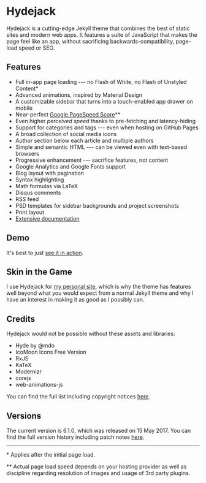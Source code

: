 # Hydejack
Hydejack is a cutting-edge Jekyll theme that combines the best of static sites and modern web apps. It features a suite of JavaScript that makes the page feel like an app, without sacrificing backwards-compatibility, page-load speed or SEO.

## Features
* Full in-app page loading --- no Flash of White, no Flash of Unstyled Content\*
* Advanced animations, inspired by Material Design
* A customizable sidebar that turns into a touch-enabled app drawer on mobile
* Near-perfect [Google PageSpeed Score](https://developers.google.com/speed/pagespeed/insights/?url=https%3A%2F%2Fqwtel.com%2Fhydejack%2F)\*\*
* Even higher *perceived speed* thanks to pre-fetching and latency-hiding
* Support for categories and tags --- even when hosting on GitHub Pages
* A broad collection of social media icons
* Author section below each article and multiple authors
* Simple and semantic HTML --- can be viewed even with text-based browsers
* Progressive enhancement --- sacrifice features, not content
* Google Analytics and Google Fonts support
* Blog layout with pagination
* Syntax highlighting
* Math formulas via LaTeX
* Disqus comments
* RSS feed
* PSD templates for sidebar backgrounds and project screenshots
* Print layout
* [Extensive documentation](https://qwtel.com/hydejack/docs/6.1.0/)

## Demo
It's best to just [see it in action](https://qwtel.com/hydejack/).

## Skin in the Game
I use Hydejack for [my personal site](https://qwtel.com/), which is why the theme has features well beyond what you would expect from a normal Jekyll theme and why I have an interest in making it as good as I possibly can.

## Credits
Hydejack would not be possible without these assets and libraries:

* Hyde by @mdo
* IcoMoon Icons Free Version
* RxJS
* KaTeX
* Modernizr
* corejs
* web-animations-js

You can find the full list including copyright notices [here](https://qwtel.com/hydejack/docs/6.1.0/licenses/).

## Versions
The current version is 6.1.0, which was released on 15 May 2017.
You can find the full version history including patch notes [here](https://qwtel.com/hydejack/docs/6.1.0/versions/).

***

\* Applies after the initial page load.

\*\* Actual page load speed depends on your hosting provider as well as discipline regarding resolution of images and usage of 3rd party plugins.
